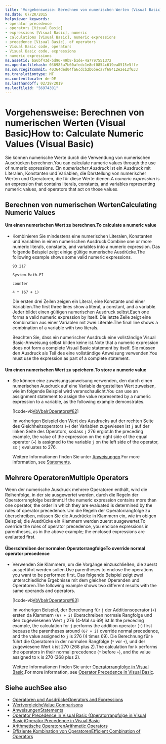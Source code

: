 ```yaml
---
title: 'Vorgehensweise: Berechnen von numerischen Werten (Visual Basic)'
ms.date: 07/20/2015
helpviewer_keywords:
- operator precedence
- operators [Visual Basic]
- expressions [Visual Basic], numeric
- calculations [Visual Basic], numeric expressions
- precedence [Visual Basic], of operators
- Visual Basic code, operators
- Visual Basic code, expressions
- numeric expressions
ms.assetid: ba6bf43d-bd96-49b8-b1de-4a7797551372
ms.openlocfilehash: 036985a7b60afedc1e8ef0854c619ea8515e5ffe
ms.sourcegitcommit: 40364ded04fa6cdcb2b6beca7f68412e2e12f633
ms.translationtype: MT
ms.contentlocale: de-DE
ms.lasthandoff: 02/28/2019
ms.locfileid: "56974301"
---
```

# <a name="how-to-calculate-numeric-values-visual-basic"></a><span data-ttu-id="ed8b8-102">Vorgehensweise: Berechnen von numerischen Werten (Visual Basic)</span><span class="sxs-lookup"><span data-stu-id="ed8b8-102">How to: Calculate Numeric Values (Visual Basic)</span></span>
<span data-ttu-id="ed8b8-103">Sie können numerische Werte durch die Verwendung von numerischen Ausdrücken berechnen.</span><span class="sxs-lookup"><span data-stu-id="ed8b8-103">You can calculate numeric values through the use of numeric expressions.</span></span> <span data-ttu-id="ed8b8-104">Ein *numerischer Ausdruck* ist ein Ausdruck mit Literalen, Konstanten und Variablen, die Darstellung von numerischer Werten und Operatoren, die für diese Werte dienen.</span><span class="sxs-lookup"><span data-stu-id="ed8b8-104">A *numeric expression* is an expression that contains literals, constants, and variables representing numeric values, and operators that act on those values.</span></span>  
  
## <a name="calculating-numeric-values"></a><span data-ttu-id="ed8b8-105">Berechnen von numerischen Werten</span><span class="sxs-lookup"><span data-stu-id="ed8b8-105">Calculating Numeric Values</span></span>  
  
#### <a name="to-calculate-a-numeric-value"></a><span data-ttu-id="ed8b8-106">Um einen numerischen Wert zu berechnen.</span><span class="sxs-lookup"><span data-stu-id="ed8b8-106">To calculate a numeric value</span></span>  
  
-   <span data-ttu-id="ed8b8-107">Kombinieren Sie mindestens eine numerischen Literalen, Konstanten und Variablen in einen numerischen Ausdruck.</span><span class="sxs-lookup"><span data-stu-id="ed8b8-107">Combine one or more numeric literals, constants, and variables into a numeric expression.</span></span> <span data-ttu-id="ed8b8-108">Das folgende Beispiel zeigt einige gültige numerische Ausdrücke.</span><span class="sxs-lookup"><span data-stu-id="ed8b8-108">The following example shows some valid numeric expressions.</span></span>  
  
     `93.217`  
  
     `System.Math.PI`  
  
     `counter`  
  
     `4 * (67 + i)`  
  
     <span data-ttu-id="ed8b8-109">Die ersten drei Zeilen zeigen ein Literal, eine Konstante und einer Variablen.</span><span class="sxs-lookup"><span data-stu-id="ed8b8-109">The first three lines show a literal, a constant, and a variable.</span></span> <span data-ttu-id="ed8b8-110">Jeder bildet einen gültigen numerischen Ausdruck selbst.</span><span class="sxs-lookup"><span data-stu-id="ed8b8-110">Each one forms a valid numeric expression by itself.</span></span> <span data-ttu-id="ed8b8-111">Die letzte Zeile zeigt eine Kombination aus einer Variablen mit zwei Literale.</span><span class="sxs-lookup"><span data-stu-id="ed8b8-111">The final line shows a combination of a variable with two literals.</span></span>  
  
     <span data-ttu-id="ed8b8-112">Beachten Sie, dass ein numerischer Ausdruck eine vollständige Visual Basic-Anweisung selbst bilden keine ist.</span><span class="sxs-lookup"><span data-stu-id="ed8b8-112">Note that a numeric expression does not form a complete Visual Basic statement by itself.</span></span> <span data-ttu-id="ed8b8-113">Sie müssen den Ausdruck als Teil des eine vollständige Anweisung verwenden.</span><span class="sxs-lookup"><span data-stu-id="ed8b8-113">You must use the expression as part of a complete statement.</span></span>  
  
#### <a name="to-store-a-numeric-value"></a><span data-ttu-id="ed8b8-114">Um einen numerischen Wert zu speichern.</span><span class="sxs-lookup"><span data-stu-id="ed8b8-114">To store a numeric value</span></span>  
  
-   <span data-ttu-id="ed8b8-115">Sie können eine zuweisungsanweisung verwenden, den durch einen numerischen Ausdruck auf eine Variable dargestellten Wert zuweisen, wie im folgende Beispiel wird veranschaulicht.</span><span class="sxs-lookup"><span data-stu-id="ed8b8-115">You can use an assignment statement to assign the value represented by a numeric expression to a variable, as the following example demonstrates.</span></span>  
  
     [!code-vb[VbVbalrOperators#82](~/samples/snippets/visualbasic/VS_Snippets_VBCSharp/VbVbalrOperators/VB/Class1.vb#82)]  
  
     <span data-ttu-id="ed8b8-116">Im vorherigen Beispiel den Wert des Ausdrucks auf der rechten Seite des Gleichheitsoperators (`=`) der Variablen zugewiesen ist `j` auf der linken Seite des Operators, sodass `j` 276 ergibt.</span><span class="sxs-lookup"><span data-stu-id="ed8b8-116">In the preceding example, the value of the expression on the right side of the equal operator (`=`) is assigned to the variable `j` on the left side of the operator, so `j` evaluates to 276.</span></span>  
  
     <span data-ttu-id="ed8b8-117">Weitere Informationen finden Sie unter [Anweisungen](../../../../visual-basic/language-reference/statements/index.md).</span><span class="sxs-lookup"><span data-stu-id="ed8b8-117">For more information, see [Statements](../../../../visual-basic/language-reference/statements/index.md).</span></span>  
  
## <a name="multiple-operators"></a><span data-ttu-id="ed8b8-118">Mehrere Operatoren</span><span class="sxs-lookup"><span data-stu-id="ed8b8-118">Multiple Operators</span></span>  
 <span data-ttu-id="ed8b8-119">Wenn der numerische Ausdruck mehrere Operatoren enthält, wird die Reihenfolge, in der sie ausgewertet werden, durch die Regeln der Operatorrangfolge bestimmt.</span><span class="sxs-lookup"><span data-stu-id="ed8b8-119">If the numeric expression contains more than one operator, the order in which they are evaluated is determined by the rules of operator precedence.</span></span> <span data-ttu-id="ed8b8-120">Um die Regeln der Operatorrangfolge zu überschreiben, müssen Sie die Ausdrücke in Klammern ein, wie im obigen Beispiel; die Ausdrücke ein Klammern werden zuerst ausgewertet.</span><span class="sxs-lookup"><span data-stu-id="ed8b8-120">To override the rules of operator precedence, you enclose expressions in parentheses, as in the above example; the enclosed expressions are evaluated first.</span></span>  
  
#### <a name="to-override-normal-operator-precedence"></a><span data-ttu-id="ed8b8-121">Überschreiben der normalen Operatorrangfolge</span><span class="sxs-lookup"><span data-stu-id="ed8b8-121">To override normal operator precedence</span></span>  
  
-   <span data-ttu-id="ed8b8-122">Verwenden Sie Klammern, um die Vorgänge einzuschließen, die zuerst ausgeführt werden sollen.</span><span class="sxs-lookup"><span data-stu-id="ed8b8-122">Use parentheses to enclose the operations you want to be performed first.</span></span> <span data-ttu-id="ed8b8-123">Das folgende Beispiel zeigt zwei unterschiedliche Ergebnisse mit dem gleichen Operanden und Operatoren.</span><span class="sxs-lookup"><span data-stu-id="ed8b8-123">The following example shows two different results with the same operands and operators.</span></span>  
  
     [!code-vb[VbVbalrOperators#83](~/samples/snippets/visualbasic/VS_Snippets_VBCSharp/VbVbalrOperators/VB/Class1.vb#83)]  
  
     <span data-ttu-id="ed8b8-124">Im vorherigen Beispiel, der Berechnung für `j` der Additionsoperator (`+`) ersten da Klammern `(67 + i)` überschreiben normale Rangfolge und den zugewiesenen Wert `j` 276 (4-Mal so 69) ist.</span><span class="sxs-lookup"><span data-stu-id="ed8b8-124">In the preceding example, the calculation for `j` performs the addition operator (`+`) first because the parentheses around `(67 + i)` override normal precedence, and the value assigned to `j` is 276 (4 times 69).</span></span> <span data-ttu-id="ed8b8-125">Die Berechnung für `k` führt die Operatoren in der normalen Rangfolge (`*` vor `+`), und der zugewiesene Wert `k` ist 270 (268 plus 2).</span><span class="sxs-lookup"><span data-stu-id="ed8b8-125">The calculation for `k` performs the operators in their normal precedence (`*` before `+`), and the value assigned to `k` is 270 (268 plus 2).</span></span>  
  
     <span data-ttu-id="ed8b8-126">Weitere Informationen finden Sie unter [Operatorrangfolge in Visual Basic](../../../../visual-basic/language-reference/operators/operator-precedence.md).</span><span class="sxs-lookup"><span data-stu-id="ed8b8-126">For more information, see [Operator Precedence in Visual Basic](../../../../visual-basic/language-reference/operators/operator-precedence.md).</span></span>  
  
## <a name="see-also"></a><span data-ttu-id="ed8b8-127">Siehe auch</span><span class="sxs-lookup"><span data-stu-id="ed8b8-127">See also</span></span>
- [<span data-ttu-id="ed8b8-128">Operatoren und Ausdrücke</span><span class="sxs-lookup"><span data-stu-id="ed8b8-128">Operators and Expressions</span></span>](../../../../visual-basic/programming-guide/language-features/operators-and-expressions/index.md)
- [<span data-ttu-id="ed8b8-129">Wertvergleiche</span><span class="sxs-lookup"><span data-stu-id="ed8b8-129">Value Comparisons</span></span>](../../../../visual-basic/programming-guide/language-features/operators-and-expressions/value-comparisons.md)
- [<span data-ttu-id="ed8b8-130">Anweisungen</span><span class="sxs-lookup"><span data-stu-id="ed8b8-130">Statements</span></span>](../../../../visual-basic/language-reference/statements/index.md)
- [<span data-ttu-id="ed8b8-131">Operator Precedence in Visual Basic (Operatorrangfolge in Visual Basic)</span><span class="sxs-lookup"><span data-stu-id="ed8b8-131">Operator Precedence in Visual Basic</span></span>](../../../../visual-basic/language-reference/operators/operator-precedence.md)
- [<span data-ttu-id="ed8b8-132">Arithmetische Operatoren</span><span class="sxs-lookup"><span data-stu-id="ed8b8-132">Arithmetic Operators</span></span>](../../../../visual-basic/language-reference/operators/arithmetic-operators.md)
- [<span data-ttu-id="ed8b8-133">Effiziente Kombination von Operatoren</span><span class="sxs-lookup"><span data-stu-id="ed8b8-133">Efficient Combination of Operators</span></span>](../../../../visual-basic/programming-guide/language-features/operators-and-expressions/efficient-combination-of-operators.md)
